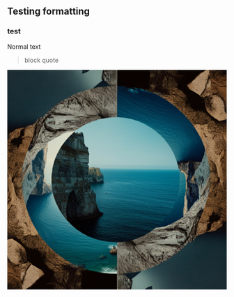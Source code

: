 ## Testing formatting 
### test
Normal text

> block quote

![Alt text](/assets/images/image_fx_sea_cliffs.jpg "optional image title")
